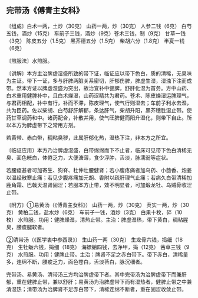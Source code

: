 ## 完带汤《傅青主女科》

〔组成〕白术一两，土炒〈30克） 山药一两，炒（30克） 人参二钱（6克） 白芍五钱，酒炒（15克） 车前子三钱，酒炒（9克）苍术三钱，制（9克） 甘草一钱（3克） 陈皮五分（1.5克） 黑芥德五分（1.5克） 柴胡六分（1.8克） 半夏一钱（6克）

〔煎服法〕水煎服。

〔讲解〕本方主治脾虚湿盛所致的带下证，临证应以带下色白，质的清稀，无臭味为主证。带下一证，多与肝脾两脏关系密切，肝郁伤脾，脾虚生湿，湿浊下注而成带。然本方证以脾虚湿盛为突出，故治宜补中健脾，舒肝化湿为首务。方中山药、白术重用健脾补中，且白术燥湿，山药涩精共为君药。苍术、陈皮燥湿运脾理气，与君药相配，补中有行，补而不滞，陈皮理气，使气行则湿去；车前子利水去湿，共为臣药。佐以柴胡、白芍舒肝解郁，条达肝气，柴胡升阳，黑芥穗胜湿止带。使药甘草调药和中。诸药配合，补散并用，使气旺脾健而阳升湿化，则带下自止。所以本方为脾虚带下之常用方剂。

若黄带、赤白带，稠粘臭秽，此属肝郁化热，湿热下注，非本方之所宜。

〔临证应用〕本方乃治脾虚湿盛，白带绵绵而下不止者，临床可见带下色白清稀无臭、面色㿠白，体倦乏力，大便溏薄，食少浮肿，舌淡，脉濡弱等症状。

若腰痠甚者可加寄生、狗脊、杜仲壮腰健肾；若小腹疼痛者加乌药、小茴香、炮姜以温经散寒止痛；若见少腹疼痛加元胡、香附以疏肝理气止痛；若病久白带清稀加鹿角霜、巴戟天温肾固涩；若服本方止带，效不明显者，可加煅龙牡、乌贼骨收涩止带。

〔附方〕①易黄汤（《傅青主女科》） 山药一两，炒（30克） 芡实一两，炒（30克） 黄柏二钱，盐水炒（6克） 车前子一钱，酒炒（3克） 白果十枚，碎（10枚） 水煎服。功用：健脾燥湿，清热止带。主治：脾虚湿热，带下黄白，稠粘腥臭，腰痠腿软者。

②清带汤（《医学衷中参西录》） 生山药一两（30克） 生龙骨六钱，捣细（18克） 生牡蛎六钱，捣细（18克） 海螵蛸四钱，去净甲，捣（12克） 茜草三钱（9克） 水煎服。功用：健脾止带。主治：脾肾不足之赤白带下。带下赤白，清稀量多，连绵不断，腰痠乏力，面色苍白，舌淡苔白，脉沉细者。

完带汤、易黄汤、清带汤三方均治脾虚带下者。其中完带汤为治脾虚带下而兼肝郁，重在健脾止带，兼以舒肝；易黄汤为治脾虚带下而有湿热者，健脾止带之中兼清湿热；清带汤为治脾肾不足赤白带下，清稀连绵不断者，重在固涩收敛止带。

